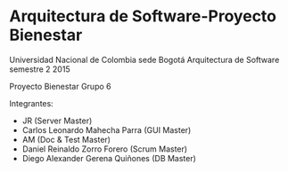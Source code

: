 Arquitectura de Software-Proyecto Bienestar
====================
Universidad Nacional de Colombia sede Bogotá
Arquitectura de Software semestre 2 2015

Proyecto Bienestar Grupo 6

Integrantes:
 * JR 								   (Server Master)
 * Carlos Leonardo Mahecha Parra (GUI Master)
 * AM 								   (Doc & Test Master)
 * Daniel Reinaldo Zorro Forero        (Scrum Master)
 * Diego Alexander Gerena Quiñones     (DB Master)
